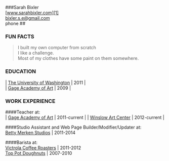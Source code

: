 ###Sarah Bixler  
[www.sarahbixler.com][1]  
[bixler.s.e@gmail.com][2]  
phone ##

###  FUN FACTS
>I built my own computer from scratch  
>I like a challenge.  
>Most of my clothes have some paint on them somewhere.  


###  EDUCATION
  | [The University of Washington][1] | 2011 |  
  | [Gage Academy of Art][2] | 2009 |   
  

###  WORK EXPERIENCE  

  ####Teacher at:  
|    [Gage Academy of Art][4]  |  2011-current    |
 |   [Winslow Art Center][5]  |  2012-current  |
    
  ####Studio Assistant and Web Page Builder/Modifier/Updater at:      
    [Betty Merken Studios][6]  |  2011-2014  
    
  ####Barista at:    
    [Victrola Coffee Roasters][7]  |  2011-2012  
    [Top Pot Doughnuts][8]  |  2007-2010  





[1]:  http://www.sarahbixler.com
[2]:  mailto:bixler.s.e@gmail.com
[3]:  http://www.washington.edu
[4]:  http://www.gageacademy.org
[5]:  http://www.winslowartcenter.com
[6]:  http://www.bettymerkenstudio.com
[7]:  http://www.victrolacoffeeroasters.com
[8]:  http://www.toppotdoughnuts.com
